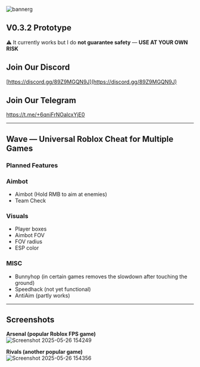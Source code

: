 ![bannerg](https://github.com/user-attachments/assets/a3f51eec-5ca9-40aa-bd53-2ec325da1b87)
## V0.3.2 Prototype  
⚠️ It currently works but I do **not guarantee safety** — **USE AT YOUR OWN RISK**

## Join Our Discord  
[https://discord.gg/89Z9MGQN9J](https://discord.gg/89Z9MGQN9J)

## Join Our Telegram

https://t.me/+6qniFrNOalcxYjE0

---

## Wave — Universal Roblox Cheat for Multiple Games

### Planned Features

### Aimbot
- Aimbot (Hold RMB to aim at enemies)
- Team Check

### Visuals
- Player boxes
- Aimbot FOV
- FOV radius
- ESP color

### MISC
- Bunnyhop (in certain games removes the slowdown after touching the ground)
- Speedhack (not yet functional)
- AntiAim (partly works)

---

## Screenshots

**Arsenal (popular Roblox FPS game)**  
![Screenshot 2025-05-26 154249](https://github.com/user-attachments/assets/dbad24e3-bc75-40dd-9e51-fca9a690fb47)

**Rivals (another popular game)**  
![Screenshot 2025-05-26 154356](https://github.com/user-attachments/assets/72c12f9f-3658-481e-8e5d-5a5be31dd5aa)
